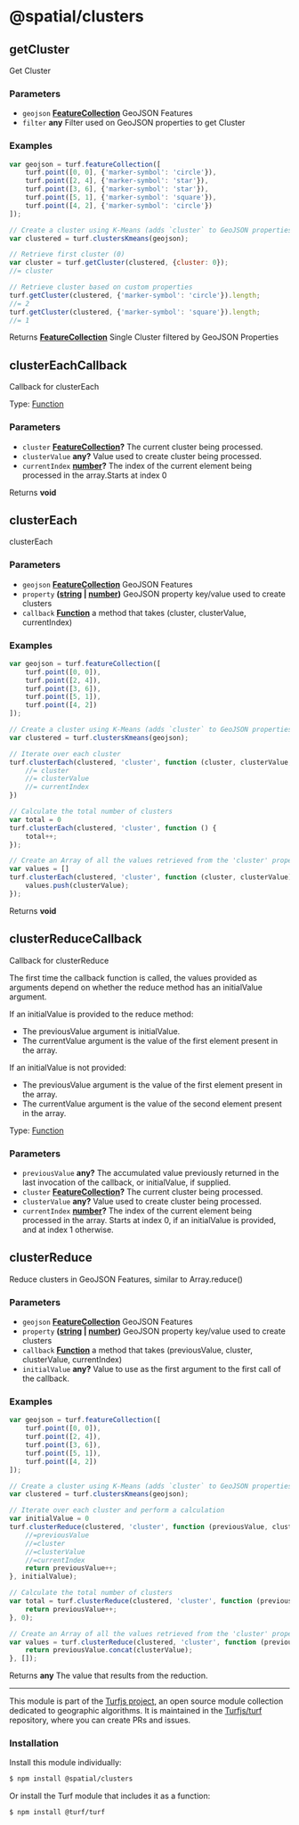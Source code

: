 # @spatial/clusters

<!-- Generated by documentation.js. Update this documentation by updating the source code. -->

## getCluster

Get Cluster

### Parameters

-   `geojson` **[FeatureCollection][1]** GeoJSON Features
-   `filter` **any** Filter used on GeoJSON properties to get Cluster

### Examples

```javascript
var geojson = turf.featureCollection([
    turf.point([0, 0], {'marker-symbol': 'circle'}),
    turf.point([2, 4], {'marker-symbol': 'star'}),
    turf.point([3, 6], {'marker-symbol': 'star'}),
    turf.point([5, 1], {'marker-symbol': 'square'}),
    turf.point([4, 2], {'marker-symbol': 'circle'})
]);

// Create a cluster using K-Means (adds `cluster` to GeoJSON properties)
var clustered = turf.clustersKmeans(geojson);

// Retrieve first cluster (0)
var cluster = turf.getCluster(clustered, {cluster: 0});
//= cluster

// Retrieve cluster based on custom properties
turf.getCluster(clustered, {'marker-symbol': 'circle'}).length;
//= 2
turf.getCluster(clustered, {'marker-symbol': 'square'}).length;
//= 1
```

Returns **[FeatureCollection][1]** Single Cluster filtered by GeoJSON Properties

## clusterEachCallback

Callback for clusterEach

Type: [Function][2]

### Parameters

-   `cluster` **[FeatureCollection][1]?** The current cluster being processed.
-   `clusterValue` **any?** Value used to create cluster being processed.
-   `currentIndex` **[number][3]?** The index of the current element being processed in the array.Starts at index 0

Returns **void** 

## clusterEach

clusterEach

### Parameters

-   `geojson` **[FeatureCollection][1]** GeoJSON Features
-   `property` **([string][4] \| [number][3])** GeoJSON property key/value used to create clusters
-   `callback` **[Function][2]** a method that takes (cluster, clusterValue, currentIndex)

### Examples

```javascript
var geojson = turf.featureCollection([
    turf.point([0, 0]),
    turf.point([2, 4]),
    turf.point([3, 6]),
    turf.point([5, 1]),
    turf.point([4, 2])
]);

// Create a cluster using K-Means (adds `cluster` to GeoJSON properties)
var clustered = turf.clustersKmeans(geojson);

// Iterate over each cluster
turf.clusterEach(clustered, 'cluster', function (cluster, clusterValue, currentIndex) {
    //= cluster
    //= clusterValue
    //= currentIndex
})

// Calculate the total number of clusters
var total = 0
turf.clusterEach(clustered, 'cluster', function () {
    total++;
});

// Create an Array of all the values retrieved from the 'cluster' property
var values = []
turf.clusterEach(clustered, 'cluster', function (cluster, clusterValue) {
    values.push(clusterValue);
});
```

Returns **void** 

## clusterReduceCallback

Callback for clusterReduce

The first time the callback function is called, the values provided as arguments depend
on whether the reduce method has an initialValue argument.

If an initialValue is provided to the reduce method:

-   The previousValue argument is initialValue.
-   The currentValue argument is the value of the first element present in the array.

If an initialValue is not provided:

-   The previousValue argument is the value of the first element present in the array.
-   The currentValue argument is the value of the second element present in the array.

Type: [Function][2]

### Parameters

-   `previousValue` **any?** The accumulated value previously returned in the last invocation
    of the callback, or initialValue, if supplied.
-   `cluster` **[FeatureCollection][1]?** The current cluster being processed.
-   `clusterValue` **any?** Value used to create cluster being processed.
-   `currentIndex` **[number][3]?** The index of the current element being processed in the
    array. Starts at index 0, if an initialValue is provided, and at index 1 otherwise.

## clusterReduce

Reduce clusters in GeoJSON Features, similar to Array.reduce()

### Parameters

-   `geojson` **[FeatureCollection][1]** GeoJSON Features
-   `property` **([string][4] \| [number][3])** GeoJSON property key/value used to create clusters
-   `callback` **[Function][2]** a method that takes (previousValue, cluster, clusterValue, currentIndex)
-   `initialValue` **any?** Value to use as the first argument to the first call of the callback.

### Examples

```javascript
var geojson = turf.featureCollection([
    turf.point([0, 0]),
    turf.point([2, 4]),
    turf.point([3, 6]),
    turf.point([5, 1]),
    turf.point([4, 2])
]);

// Create a cluster using K-Means (adds `cluster` to GeoJSON properties)
var clustered = turf.clustersKmeans(geojson);

// Iterate over each cluster and perform a calculation
var initialValue = 0
turf.clusterReduce(clustered, 'cluster', function (previousValue, cluster, clusterValue, currentIndex) {
    //=previousValue
    //=cluster
    //=clusterValue
    //=currentIndex
    return previousValue++;
}, initialValue);

// Calculate the total number of clusters
var total = turf.clusterReduce(clustered, 'cluster', function (previousValue) {
    return previousValue++;
}, 0);

// Create an Array of all the values retrieved from the 'cluster' property
var values = turf.clusterReduce(clustered, 'cluster', function (previousValue, cluster, clusterValue) {
    return previousValue.concat(clusterValue);
}, []);
```

Returns **any** The value that results from the reduction.

[1]: https://tools.ietf.org/html/rfc7946#section-3.3

[2]: https://developer.mozilla.org/docs/Web/JavaScript/Reference/Statements/function

[3]: https://developer.mozilla.org/docs/Web/JavaScript/Reference/Global_Objects/Number

[4]: https://developer.mozilla.org/docs/Web/JavaScript/Reference/Global_Objects/String

<!-- This file is automatically generated. Please don't edit it directly:
if you find an error, edit the source file (likely index.js), and re-run
./scripts/generate-readmes in the turf project. -->

---

This module is part of the [Turfjs project](http://turfjs.org/), an open source
module collection dedicated to geographic algorithms. It is maintained in the
[Turfjs/turf](https://github.com/Turfjs/turf) repository, where you can create
PRs and issues.

### Installation

Install this module individually:

```sh
$ npm install @spatial/clusters
```

Or install the Turf module that includes it as a function:

```sh
$ npm install @turf/turf
```
